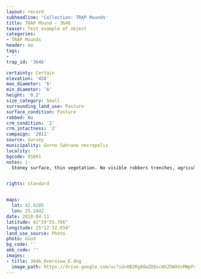 ```yaml
---
layout: record
subheadline: 'Collection: TRAP Mounds'
title: TRAP Mound - 3646
teaser: Test example of object
categories:
- TRAP Mounds
header: no
tags:
- ''
trap_id: '3646'

certainty: Certain
elevation: '458'
max_diameter: '6'
min_diameter: '6'
height: '0.2'
size_category: Small
surrounding_land_use: Pasture
surface_condition: Pasture
robbed: No
crm_condition: '2'
crm_intactness: '2'
campaign: '2011'
source: Survey
municipality: Gorno Sahrane necropolis
locality: ''
bgcode: DS001
notes: |-
  Stoney surface, thin vegetation. No visible robbers trenches, agricultural damage.


rights: standard


maps:
  lat: 42.6285
  lon: 25.2442
date: 2018-04-11
latitude: 42°39'55.766"
longitude: 25°12'32.034"
land_use_source: Photo
photo: Good
bg_code: ''
akb_code: ''
images:
- title: 3646_Overview_E.dng
  image_path: https://drive.google.com/uc?id=0B3Rg88wZDQscWXZhWXVsMWpFdFU
---
```

